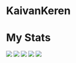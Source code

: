 # KaivanKeren

# My Stats


[![](https://raw.githubusercontent.com/KaivanKeren/github-profile-summary-cards-example/master/profile-summary-card-output/dracula/0-profile-details.svg)](https://github.com/KaivanKeren/github-profile-summary-cards)
[![](https://raw.githubusercontent.com/KaivanKeren/github-profile-summary-cards-example/master/profile-summary-card-output/dracula/1-repos-per-language.svg)](https://github.com/KaivanKeren/github-profile-summary-cards) [![](https://raw.githubusercontent.com/KaivanKeren/github-profile-summary-cards-example/master/profile-summary-card-output/dracula/2-most-commit-language.svg)](https://github.com/KaivanKeren/github-profile-summary-cards)
[![](https://raw.githubusercontent.com/KaivanKeren/github-profile-summary-cards-example/master/profile-summary-card-output/dracula/3-stats.svg)](https://github.com/KaivanKeren/github-profile-summary-cards) [![](https://raw.githubusercontent.com/KaivanKeren/github-profile-summary-cards-example/master/profile-summary-card-output/dracula/4-productive-time.svg)](https://github.com/KaivanKeren/github-profile-summary-cards)
